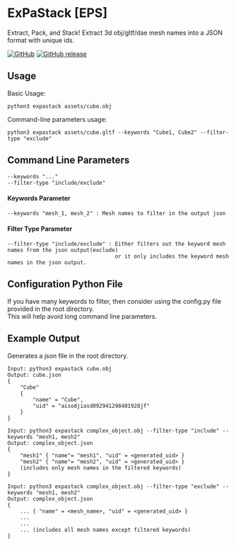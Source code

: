 # ExPaStack [EPS]
Extract, Pack, and Stack! Extract 3d obj/gltf/dae mesh names into a JSON format with unique ids.

[![GitHub](https://img.shields.io/github/license/DuckBoss/ExPaStack.svg?style=for-the-badge)](https://github.com/DuckBoss/ExPaStack/blob/master/LICENSE)
[![GitHub release](https://img.shields.io/github/release/DuckBoss/ExPaStack.svg?style=for-the-badge)](https://github.com/DuckBoss/ExPaStack/releases)

## Usage
Basic Usage:
```
python3 expastack assets/cube.obj
```
Command-line parameters usage:
```
python3 expastack assets/cube.gltf --keywords "Cube1, Cube2" --filter-type "exclude"
```


## Command Line Parameters
```
--keywords "..."
--filter-type "include/exclude"
```
#### Keywords Parameter
```
--keywords "mesh_1, mesh_2" : Mesh names to filter in the output json
```

#### Filter Type Parameter
```
--filter-type "include/exclude" : Either filters out the keyword mesh names from the json output(exclude)
                                  or it only includes the keyword mesh names in the json output. 
```


## Configuration Python File
If you have many keywords to filter, then consider using the config.py file provided
in the root directory.<br>
This will help avoid long command line parameters.


## Example Output
Generates a json file in the root directory.
```
Input: python3 expastack cube.obj
Output: cube.json
{
    "Cube"
    {
        "name" = "Cube",
        "uid" = "aisodjiasd092941298401928jf"
    }
}
```
```
Input: python3 expastack complex_object.obj --filter-type "include" --keywords "mesh1, mesh2"
Output: complex_object.json
{
    "mesh1" { "name"= "mesh1", "uid" = <generated_uid> }
    "mesh2" { "name"= "mesh2", "uid" = <generated_uid> }
    (includes only mesh names in the filtered keywords)
}
```
```
Input: python3 expastack complex_object.obj --filter-type "exclude" --keywords "mesh1, mesh2"
Output: complex_object.json
{
    ... { "name" = <mesh_name>, "uid" = <generated_uid> }
    ...
    ...
    ... (includes all mesh names except filtered keywords)
}
```

